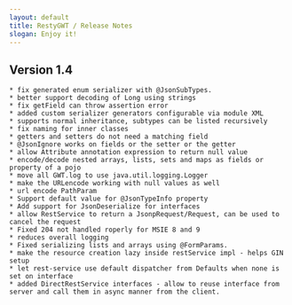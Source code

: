 ```yaml
---
layout: default
title: RestyGWT / Release Notes
slogan: Enjoy it!
---
```


## Version 1.4

    * fix generated enum serializer with @JsonSubTypes.
    * better support decoding of Long using strings
    * fix getField can throw assertion error
	* added custom serializer generators configurable via module XML
	* supports normal inheritance, subtypes can be listed recursively
	* fix naming for inner classes
    * getters and setters do not need a matching field
	* @JsonIgnore works on fields or the setter or the getter
	* allow Attribute annotation expression to return null value
	* encode/decode nested arrays, lists, sets and maps as fields or property of a pojo
	* move all GWT.log to use java.util.logging.Logger
	* make the URLencode working with null values as well
	* url encode PathParam
	* Support default value for @JsonTypeInfo property
	* Add support for JsonDeserialize for interfaces
	* allow RestService to return a JsonpRequest/Request, can be used to cancel the request
	* Fixed 204 not handled roperly for MSIE 8 and 9
	* reduces overall logging
	* Fixed serializing lists and arrays using @FormParams.
	* make the resource creation lazy inside restService impl - helps GIN setup
	* let rest-service use default dispatcher from Defaults when none is set on interface
	* added DirectRestService interfaces - allow to reuse interface from server and call them in async manner from the client.
